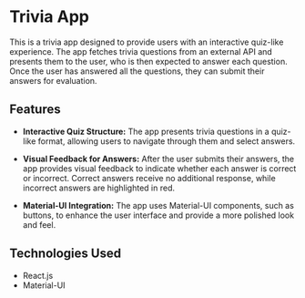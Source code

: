 # Trivia App

This is a trivia app designed to provide users with an interactive quiz-like experience. The app fetches trivia questions from an external API and presents them to the user, who is then expected to answer each question. Once the user has answered all the questions, they can submit their answers for evaluation.

## Features

- **Interactive Quiz Structure:** The app presents trivia questions in a quiz-like format, allowing users to navigate through them and select answers.
  
- **Visual Feedback for Answers:** After the user submits their answers, the app provides visual feedback to indicate whether each answer is correct or incorrect. Correct answers receive no additional response, while incorrect answers are highlighted in red.

- **Material-UI Integration:** The app uses Material-UI components, such as buttons, to enhance the user interface and provide a more polished look and feel.

## Technologies Used

- React.js
- Material-UI


